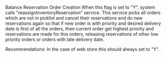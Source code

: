 Balance Reservation Order Creation
When this flag is set to "Y", system calls "reassignInventoryReservation" service. This service picks all orders which are not in picklist and cancel their reservations and do new reservations again so that if new order is with priority and desired delivery date is first of all the orders, then current order get highest priority and reservations are made for this orders, releasing reservations of other low priority orders or orders with late delivery date.

Recommendations: In the case of web store this should always set to "Y".
